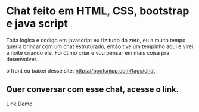 
# Chat feito em HTML, CSS, bootstrap e java script 
 Toda logica e codigo em javascript eu fiz tudo do zero, eu a muito tempo queria brincar com um chat estruturado, então tive um tempinho aqui e virei a noite criando ele. Foi ótimo criar e vou pensar em mais coisa pra desenvolver.

 o front eu baixei desse site: 
 https://bootsnipp.com/tags/chat

## Quer conversar com esse chat, acesse o link.
Link Demo: 